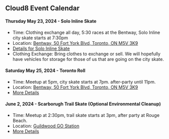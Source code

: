## Cloud8 Event Calendar

#### Thursday May 23, 2024 - Solo Inline Skate

- Time: Clothing exchange all day, 5:30 races at the Bentway, Solo Inline city skate starts at 7:30pm
- Location: <a href="https://maps.app.goo.gl/kTC4r7oZL8nwevrTA" target="_blank">Bentway, 50 Fort York Blvd, Toronto, ON M5V 3K9</a>
- <a href="https://www.instagram.com/p/C6wnqDuxVxL/" target="_blank">Details for Solo Inline Skate</a>
- Clothing Exchange: Bring clothes to exchange or sell. We will hopefully have vehicles for storage for those of us that are going on the city skate.

#### Saturday May 25, 2024 - Toronto Roll

- Time: Meetup at 5pm, city skate starts at 7pm. after-party until 11pm.
- Location: <a href="https://maps.app.goo.gl/kTC4r7oZL8nwevrTA" target="_blank">Bentway, 50 Fort York Blvd, Toronto, ON M5V 3K9</a>
- <a href="https://www.instagram.com/p/C7Fe6ihxq9Y/" target="_blank">More Details</a>

#### June 2, 2024 - Scarborugh Trail Skate (Optional Environmental Cleanup)

- Time: Meetup at 2:30pm, trail skate starts at 3pm, after party at Rouge Beach.
- Location: <a href="https://maps.app.goo.gl/kEA83TmwwiSvoB3X6" target="_blank">Guildwood GO Station</a>
- <a href="https://www.instagram.com/p/C6m7--1xrsD/" target="_blank">More Details</a>
